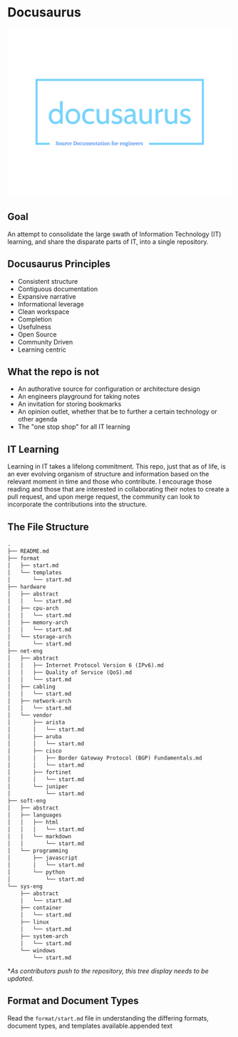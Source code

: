 # Docusaurus
![](assets/docusaurus-logo.png)

## Goal
An attempt to consolidate the large swath of Information Technology (IT) learning, and share the disparate parts of IT, into a single repository.

## Docusaurus Principles

- Consistent structure
- Contiguous documentation
- Expansive narrative
- Informational leverage
- Clean workspace
- Completion
- Usefulness
- Open Source
- Community Driven
- Learning centric

## What the repo is not

- An authorative source for configuration or architecture design
- An engineers playground for taking notes 
- An invitation for storing bookmarks
- An opinion outlet, whether that be to further a certain technology or other agenda
- The "one stop shop" for all IT learning

## IT Learning

Learning in IT takes a lifelong commitment. This repo, just that as of life, is an ever evolving organism of structure and information based on the relevant moment in time and those who contribute. I encourage those reading and those that are interested in collaborating their notes to create a pull request, and upon merge request, the community can look to incorporate the contributions into the structure. 

## The File Structure

```
.
├── README.md
├── format
│   ├── start.md
│   └── templates
│       └── start.md
├── hardware
│   ├── abstract
│   │   └── start.md
│   ├── cpu-arch
│   │   └── start.md
│   ├── memory-arch
│   │   └── start.md
│   └── storage-arch
│       └── start.md
├── net-eng
│   ├── abstract
│   │   ├── Internet Protocol Version 6 (IPv6).md
│   │   ├── Quality of Service (QoS).md
│   │   └── start.md
│   ├── cabling
│   │   └── start.md
│   ├── network-arch
│   │   └── start.md
│   └── vendor
│       ├── arista
│       │   └── start.md
│       ├── aruba
│       │   └── start.md
│       ├── cisco
│       │   ├── Border Gateway Protocol (BGP) Fundamentals.md
│       │   └── start.md
│       ├── fortinet
│       │   └── start.md
│       └── juniper
│           └── start.md
├── soft-eng
│   ├── abstract
│   ├── languages
│   │   ├── html
│   │   │   └── start.md
│   │   └── markdown
│   │       └── start.md
│   └── programming
│       ├── javascript
│       │   └── start.md
│       └── python
│           └── start.md
└── sys-eng
    ├── abstract
    │   └── start.md
    ├── container
    │   └── start.md
    ├── linux
    │   └── start.md
    ├── system-arch
    │   └── start.md
    └── windows
        └── start.md
```

**As contributors push to the repository, this tree display needs to be updated.*

## Format and Document Types
Read the `format/start.md` file in understanding the differing formats, document types, and templates available.appended text
